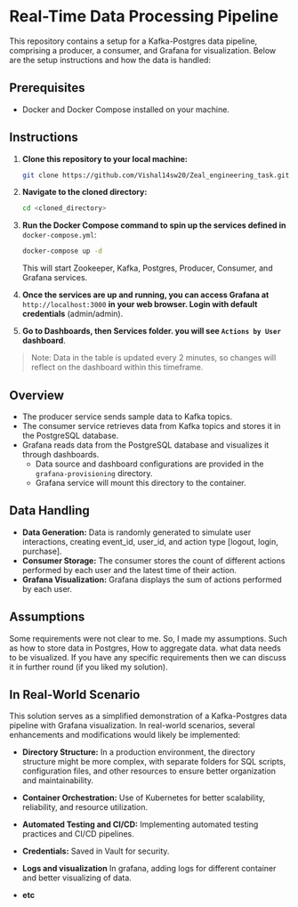 # Real-Time Data Processing Pipeline

This repository contains a setup for a Kafka-Postgres data pipeline, comprising a producer, a consumer, and Grafana for visualization. Below are the setup instructions and how the data is handled:


## Prerequisites

- Docker and Docker Compose installed on your machine.

## Instructions

1. **Clone this repository to your local machine:**

    ```bash
    git clone https://github.com/Vishal14sw20/Zeal_engineering_task.git
    ```

2. **Navigate to the cloned directory:**

    ```bash
    cd <cloned_directory>
    ```

3. **Run the Docker Compose command to spin up the services defined in** `docker-compose.yml`:

    ```bash
    docker-compose up -d
    ```

    This will start Zookeeper, Kafka, Postgres, Producer, Consumer, and Grafana services.

4. **Once the services are up and running, you can access Grafana at** `http://localhost:3000` **in your web browser. Login with default credentials** (admin/admin).

5. **Go to Dashboards, then Services folder. you will see `Actions by User` dashboard**.
> Note: Data in the table is updated every 2 minutes, so changes will reflect on the dashboard within this timeframe.



## Overview
- The producer service sends sample data to Kafka topics.
- The consumer service retrieves data from Kafka topics and stores it in the PostgreSQL database.
- Grafana reads data from the PostgreSQL database and visualizes it through dashboards.
  - Data source and dashboard configurations are provided in the `grafana-provisioning` directory.
  - Grafana service will mount this directory to the container.

## Data Handling
- **Data Generation:** Data is randomly generated to simulate user interactions, creating event_id, user_id, and action type [logout, login, purchase].
- **Consumer Storage:** The consumer stores the count of different actions performed by each user and the latest time of their action.
- **Grafana Visualization:** Grafana displays the sum of actions performed by each user.


## Assumptions
Some requirements were not clear to me. So, I made my assumptions.
Such as how to store data in Postgres, How to aggregate data. what data needs to be visualized.
If you have any specific requirements then we can discuss it in further round (if you liked my solution). 

## In Real-World Scenario
This solution serves as a simplified demonstration of a Kafka-Postgres data pipeline with Grafana visualization. In real-world scenarios, several enhancements and modifications would likely be implemented:

- **Directory Structure:** In a production environment, the directory structure might be more complex, with separate folders for SQL scripts, configuration files, and other resources to ensure better organization and maintainability.

- **Container Orchestration:**  Use of Kubernetes for better scalability, reliability, and resource utilization.

- **Automated Testing and CI/CD:** Implementing automated testing practices and CI/CD pipelines.
- **Credentials:** Saved in Vault for security.
- **Logs and visualization** In grafana, adding logs for different container and better visualizing of data.
- **etc**

